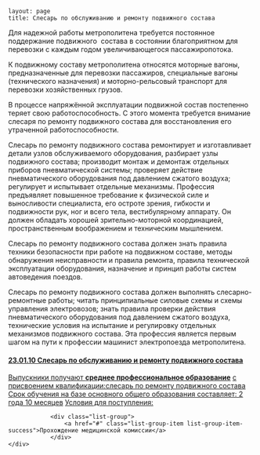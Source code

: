 ```
layout: page
title: Слесарь по обслуживанию и ремонту подвижного состава
```

Для надежной работы метрополитена требуется постоянное поддержание подвижного  состава в состоянии благоприятном для перевозки с каждым годом увеличивающегося пассажиропотока.

К подвижному составу метрополитена относятся моторные вагоны, предназначенные для перевозки пассажиров, специальные вагоны (технического назначения) и моторно-рельсовый транспорт для перевозки хозяйственных грузов.

В процессе напряжённой эксплуатации подвижной состав постепенно теряет свою работоспособность. С этого момента требуется внимание слесаря по ремонту подвижного состава для восстановления его утраченной работоспособности.

Слесарь по ремонту подвижного состава ремонтирует и изготавливает детали узлов обслуживаемого оборудования, разбирает узлы подвижного состава; производит монтаж и демонтаж отдельных приборов пневматической системы; проверяет действие пневматического оборудования под давлением сжатого воздуха; регулирует и испытывает отдельные механизмы. Профессия предъявляет повышенное требование к физической силе и выносливости специалиста, его остроте зрения, гибкости и подвижности рук, ног и всего тела, вестибулярному аппарату. Он должен обладать хорошей зрительно-моторной координацией, пространственным воображением и техническим мышлением.

Слесарь по ремонту подвижного состава должен знать правила техники безопасности при работе на подвижном составе, методы обнаружения неисправности и правила ремонта, правила технической эксплуатации оборудования, назначение и принцип работы систем автоведения поездов.

Слесарь по ремонту подвижного состава должен выполнять слесарно-ремонтные работы; читать принципиальные силовые схемы и схемы управления электровозов; знать правила проверки действия пневматического оборудования под давлением сжатого воздуха, технические условия на испытание и регулировку отдельных механизмов подвижного состава. Эта профессия является первым шагом на пути к профессии машинист электропоезда метрополитена.



<div class="just-padding">
<div class="list-group list-group-root well">
  <a href="#" class="list-group-item">
    <h4 class="list-group-item-heading">
      23.01.10 Слесарь по обслуживанию и ремонту подвижного состава</h4>
    <div class="list-group">
      <a href="#" class="list-group-item">Выпускники получают <strong>среднее профессиональное образование</strong></a>
      <a href="#" class="list-group-item">с присвоением квалификации:<span class="badge info">слесарь по ремонту подвижного состава</span></a>
			<a href="#" class="list-group-item list-group-item-info">Срок обучения на базе основного общего образования составляет: <span class="badge">2 года 10 месяцев</span></a>
      <a href="#" class="list-group-item list-group-item-success">Условия для поступления:			</a>

				<div class="list-group">
					<a href="#" class="list-group-item list-group-item-success">Прохождение медицинской комиссии</a>
				</div>
    </div>
  </a>
</div>
</div>
